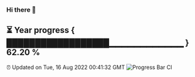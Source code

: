 ### Hi there 👋
⏳ Year progress { ██████████████████▁▁▁▁▁▁▁▁▁▁▁▁ } 62.20 %
---
⏰ Updated on Tue, 16 Aug 2022 00:41:32 GMT
![Progress Bar CI](https://github.com/Moyi321/Moyi321/workflows/Progress%20Bar%20CI/badge.svg)
